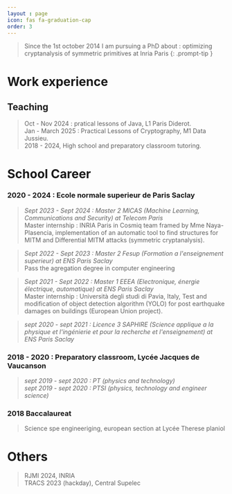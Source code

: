 ```yaml
---
layout : page
icon: fas fa-graduation-cap
order: 3
---
```


> Since the 1st october 2014 I am pursuing a PhD about : optimizing cryptanalysis of symmetric primitives at Inria Paris 
{: .prompt-tip }

# Work experience

## Teaching
> Oct - Nov 2024 : pratical lessons of Java, L1 Paris Diderot.\
> Jan - March 2025 : Practical Lessons of Cryptography, M1 Data Jussieu.\
> 2018 - 2024, High school and preparatory classroom tutoring.

# School Career

### **2020 - 2024 : Ecole normale superieur de Paris Saclay**
> *Sept 2023 - Sept 2024 : Master 2 MICAS (Machine Learning, Communications and Security) at Telecom Paris*\
>  Master internship : INRIA Paris in Cosmiq team framed by Mme Naya-Plasencia, implementation of an automatic tool to find structures for MITM and Differential MITM attacks (symmetric cryptanalysis). 

> *Sept 2022 - Sept 2023 : Master 2 Fesup (Formation a l'enseignement superieur) at ENS Paris Saclay*\
> Pass the agregation degree in computer engineering

> *Sept 2021 - Sept 2022 : Master 1 EEEA (Electronique, énergie électrique, automatique) at ENS Paris Saclay*\
> Master internship : Università degli studi di Pavia, Italy, Test and modification of object detection algorithm (YOLO) for post earthquake damages on buildings (European Union project).

>*sept 2020 - sept 2021 : Licence 3 SAPHIRE (Science applique a la physique et l'ingénierie et pour la recherche et l'enseignement) at ENS Paris Saclay*

### **2018 - 2020 : Preparatory classroom, Lycée Jacques de Vaucanson**
> *sept 2019 - sept 2020 :  PT (physics and technology)*\
> *sept 2019 - sept 2020 :  PTSI (physics, technology and engineer science)*

### **2018 Baccalaureat**
> Science spe engineeriging, european section at Lycée Therese planiol

# Others
> RJMI 2024, INRIA\
> TRACS 2023 (hackday), Central Supelec
